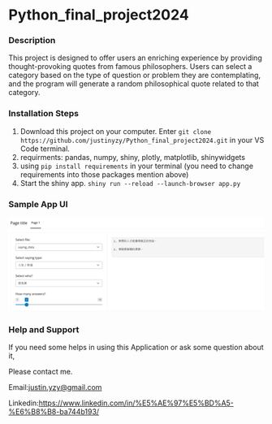 # Python_final_project2024


### Description
This project is designed to offer users an enriching experience by providing thought-provoking quotes from famous philosophers. Users can select a category based on the type of question or problem they are contemplating, and the program will generate a random philosophical quote related to that category.


### Installation Steps
1. Download this project on your computer.
   Enter `git clone https://github.com/justinyzy/Python_final_project2024.git` in your VS Code terminal.
2. requirments: pandas, numpy, shiny, plotly, matplotlib, shinywidgets
3. using `pip install requirements` in your terminal (you need to change requirements into those packages mention above)
4. Start the shiny app. `shiny run --reload --launch-browser app.py`

### Sample App UI
![image](https://github.com/justinyzy/Python_final_project2024/blob/main/App_Sample.png)


### Help and Support
If you need some helps in using this Application or ask some question about it,

Please contact me.

Email:justin.yzy@gmail.com

Linkedin:https://www.linkedin.com/in/%E5%AE%97%E5%BD%A5-%E6%B8%B8-ba744b193/

